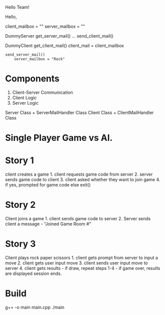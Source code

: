 Hello Team!

Hello, 

client_mailbox = ""
server_mailbox = "" 

DummyServer
    get_server_mail()
    ... 
    send_client_mail()

DummyClient
    get_client_mail()
        client_mail = client_mailbox

    send_server_mail()
        server_mailbox = "Rock"

# Components 
1. Client-Server Communication
2. Client Logic
3. Server Logic

Server Class + ServerMailHandler Class 
Client Class + ClientMailHandler Class 


# Single Player Game vs AI. 
# Story 1
client creates a game
    1. client requests game code from server
    2. server sends game code to client
    3. client asked whether they want to join game
    4. if yes, prompted for game code else exit()

# Story 2
Client joins a game
    1. client sends game code to server
    2. Server sends client a message - "Joined Game Room #"

# Story 3
Client plays rock paper scissors 
    1. client gets prompt from server to input a move 
    2. client gets user input move 
    3. client sends user input move to server 
    4. client gets results 
    - if draw, repeat steps 1-4
    - if game over, results are displayed
    session ends. 


# Build 
g++ -o main main.cpp
./main
